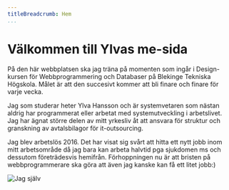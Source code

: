 ```yaml
---
titleBreadcrumb: Hem
...
```


Välkommen till Ylvas me-sida
===============================

På den här webbplatsen ska jag träna på momenten som ingår i Design-kursen
för Webbprogrammering och Databaser på Blekinge Tekniska Högskola. Målet är att
den succesivt kommer att bli finare och finare för varje vecka.

Jag som studerar heter Ylva Hansson och är systemvetaren som nästan aldrig har
programmerat eller arbetat med systemutveckling i arbetslivet. Jag har ägnat
större delen av mitt yrkesliv åt att ansvara för struktur och granskning av
avtalsbilagor för it-outsourcing.

Jag blev arbetslös 2016. Det har visat sig svårt att hitta ett nytt jobb inom
mitt arbetsområde då jag bara kan arbeta halvtid pga sjukdomen ms och dessutom
företrädesvis hemifrån. Förhoppningen nu är att bristen på webbprogrammerare
ska göra att även jag kanske kan få ett litet jobb:)

![Jag själv](../htdocs/img/img_0339.jpg)

